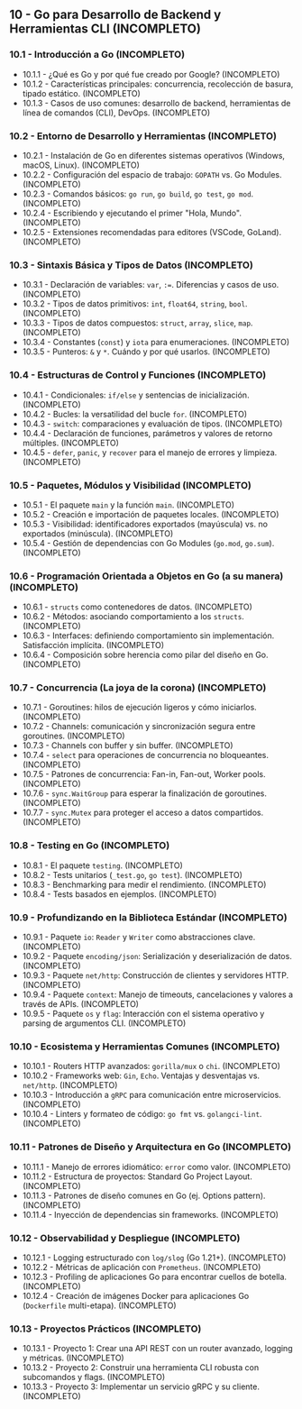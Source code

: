 ## 10 - Go para Desarrollo de Backend y Herramientas CLI (INCOMPLETO)

### 10.1 - Introducción a Go (INCOMPLETO)
- 10.1.1 - ¿Qué es Go y por qué fue creado por Google? (INCOMPLETO)
- 10.1.2 - Características principales: concurrencia, recolección de basura, tipado estático. (INCOMPLETO)
- 10.1.3 - Casos de uso comunes: desarrollo de backend, herramientas de línea de comandos (CLI), DevOps. (INCOMPLETO)

### 10.2 - Entorno de Desarrollo y Herramientas (INCOMPLETO)
- 10.2.1 - Instalación de Go en diferentes sistemas operativos (Windows, macOS, Linux). (INCOMPLETO)
- 10.2.2 - Configuración del espacio de trabajo: `GOPATH` vs. Go Modules. (INCOMPLETO)
- 10.2.3 - Comandos básicos: `go run`, `go build`, `go test`, `go mod`. (INCOMPLETO)
- 10.2.4 - Escribiendo y ejecutando el primer "Hola, Mundo". (INCOMPLETO)
- 10.2.5 - Extensiones recomendadas para editores (VSCode, GoLand). (INCOMPLETO)

### 10.3 - Sintaxis Básica y Tipos de Datos (INCOMPLETO)
- 10.3.1 - Declaración de variables: `var`, `:=`. Diferencias y casos de uso. (INCOMPLETO)
- 10.3.2 - Tipos de datos primitivos: `int`, `float64`, `string`, `bool`. (INCOMPLETO)
- 10.3.3 - Tipos de datos compuestos: `struct`, `array`, `slice`, `map`. (INCOMPLETO)
- 10.3.4 - Constantes (`const`) y `iota` para enumeraciones. (INCOMPLETO)
- 10.3.5 - Punteros: `&` y `*`. Cuándo y por qué usarlos. (INCOMPLETO)

### 10.4 - Estructuras de Control y Funciones (INCOMPLETO)
- 10.4.1 - Condicionales: `if/else` y sentencias de inicialización. (INCOMPLETO)
- 10.4.2 - Bucles: la versatilidad del bucle `for`. (INCOMPLETO)
- 10.4.3 - `switch`: comparaciones y evaluación de tipos. (INCOMPLETO)
- 10.4.4 - Declaración de funciones, parámetros y valores de retorno múltiples. (INCOMPLETO)
- 10.4.5 - `defer`, `panic`, y `recover` para el manejo de errores y limpieza. (INCOMPLETO)

### 10.5 - Paquetes, Módulos y Visibilidad (INCOMPLETO)
- 10.5.1 - El paquete `main` y la función `main`. (INCOMPLETO)
- 10.5.2 - Creación e importación de paquetes locales. (INCOMPLETO)
- 10.5.3 - Visibilidad: identificadores exportados (mayúscula) vs. no exportados (minúscula). (INCOMPLETO)
- 10.5.4 - Gestión de dependencias con Go Modules (`go.mod`, `go.sum`). (INCOMPLETO)

### 10.6 - Programación Orientada a Objetos en Go (a su manera) (INCOMPLETO)
- 10.6.1 - `structs` como contenedores de datos. (INCOMPLETO)
- 10.6.2 - Métodos: asociando comportamiento a los `structs`. (INCOMPLETO)
- 10.6.3 - Interfaces: definiendo comportamiento sin implementación. Satisfacción implícita. (INCOMPLETO)
- 10.6.4 - Composición sobre herencia como pilar del diseño en Go. (INCOMPLETO)

### 10.7 - Concurrencia (La joya de la corona) (INCOMPLETO)
- 10.7.1 - Goroutines: hilos de ejecución ligeros y cómo iniciarlos. (INCOMPLETO)
- 10.7.2 - Channels: comunicación y sincronización segura entre goroutines. (INCOMPLETO)
- 10.7.3 - Channels con buffer y sin buffer. (INCOMPLETO)
- 10.7.4 - `select` para operaciones de concurrencia no bloqueantes. (INCOMPLETO)
- 10.7.5 - Patrones de concurrencia: Fan-in, Fan-out, Worker pools. (INCOMPLETO)
- 10.7.6 - `sync.WaitGroup` para esperar la finalización de goroutines. (INCOMPLETO)
- 10.7.7 - `sync.Mutex` para proteger el acceso a datos compartidos. (INCOMPLETO)

### 10.8 - Testing en Go (INCOMPLETO)
- 10.8.1 - El paquete `testing`. (INCOMPLETO)
- 10.8.2 - Tests unitarios (`_test.go`, `go test`). (INCOMPLETO)
- 10.8.3 - Benchmarking para medir el rendimiento. (INCOMPLETO)
- 10.8.4 - Tests basados en ejemplos. (INCOMPLETO)

### 10.9 - Profundizando en la Biblioteca Estándar (INCOMPLETO)
- 10.9.1 - Paquete `io`: `Reader` y `Writer` como abstracciones clave. (INCOMPLETO)
- 10.9.2 - Paquete `encoding/json`: Serialización y deserialización de datos. (INCOMPLETO)
- 10.9.3 - Paquete `net/http`: Construcción de clientes y servidores HTTP. (INCOMPLETO)
- 10.9.4 - Paquete `context`: Manejo de timeouts, cancelaciones y valores a través de APIs. (INCOMPLETO)
- 10.9.5 - Paquete `os` y `flag`: Interacción con el sistema operativo y parsing de argumentos CLI. (INCOMPLETO)

### 10.10 - Ecosistema y Herramientas Comunes (INCOMPLETO)
- 10.10.1 - Routers HTTP avanzados: `gorilla/mux` o `chi`. (INCOMPLETO)
- 10.10.2 - Frameworks web: `Gin`, `Echo`. Ventajas y desventajas vs. `net/http`. (INCOMPLETO)
- 10.10.3 - Introducción a `gRPC` para comunicación entre microservicios. (INCOMPLETO)
- 10.10.4 - Linters y formateo de código: `go fmt` vs. `golangci-lint`. (INCOMPLETO)

### 10.11 - Patrones de Diseño y Arquitectura en Go (INCOMPLETO)
- 10.11.1 - Manejo de errores idiomático: `error` como valor. (INCOMPLETO)
- 10.11.2 - Estructura de proyectos: Standard Go Project Layout. (INCOMPLETO)
- 10.11.3 - Patrones de diseño comunes en Go (ej. Options pattern). (INCOMPLETO)
- 10.11.4 - Inyección de dependencias sin frameworks. (INCOMPLETO)

### 10.12 - Observabilidad y Despliegue (INCOMPLETO)
- 10.12.1 - Logging estructurado con `log/slog` (Go 1.21+). (INCOMPLETO)
- 10.12.2 - Métricas de aplicación con `Prometheus`. (INCOMPLETO)
- 10.12.3 - Profiling de aplicaciones Go para encontrar cuellos de botella. (INCOMPLETO)
- 10.12.4 - Creación de imágenes Docker para aplicaciones Go (`Dockerfile` multi-etapa). (INCOMPLETO)

### 10.13 - Proyectos Prácticos (INCOMPLETO)
- 10.13.1 - Proyecto 1: Crear una API REST con un router avanzado, logging y métricas. (INCOMPLETO)
- 10.13.2 - Proyecto 2: Construir una herramienta CLI robusta con subcomandos y flags. (INCOMPLETO)
- 10.13.3 - Proyecto 3: Implementar un servicio gRPC y su cliente. (INCOMPLETO)
